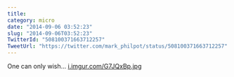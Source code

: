 ```yaml
---
title: 
category: micro
date: "2014-09-06 03:52:23"
slug: "2014-09-06T03:52:23"
TwitterId: "508100371663712257"
TweetUrl: "https://twitter.com/mark_philpot/status/508100371663712257"
---
```


One can only wish... [i.imgur.com/G7JQxBp.jpg](http://i.imgur.com/G7JQxBp.jpg)
